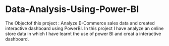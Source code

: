 # Data-Analysis-Using-Power-BI
The Objectof this project : Analyze E-Commerce sales data and created interactive dashboard using PowerBI.    In this project I have analyze an online store data in which I have learnt the use of power BI and creat a interactive dashboard.   
